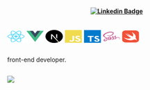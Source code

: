 <h4 align="center">

[![Linkedin Badge](https://img.shields.io/badge/-Linkedin-blue?style=for-the-badge&logo=Linkedin&logoColor=white&link=https://github.com/MatheusFerreiraZx)](https://www.linkedin.com/in/matheuszx/)

</h4>
<div style="display: inline_block"><br>
   <img align="center" alt="Matt-React" height="30" width="40" src="https://raw.githubusercontent.com/devicons/devicon/master/icons/react/react-original.svg">
   <img align="center" alt="Matt-vue" height="30" width="40" src="https://raw.githubusercontent.com/devicons/devicon/master/icons/vuejs/vuejs-original.svg">
     <img align="center" alt="Matt-next" height="30" width="40" src="https://raw.githubusercontent.com/devicons/devicon/master/icons/nextjs/nextjs-original.svg">
    <img align="center" alt="Matt-Js" height="30" width="40" src="https://raw.githubusercontent.com/devicons/devicon/master/icons/javascript/javascript-plain.svg">
  <img align="center" alt="Matt-Ts" height="30" width="40" src="https://raw.githubusercontent.com/devicons/devicon/master/icons/typescript/typescript-plain.svg">
     <img align="center" alt="Matt-sass" height="30" width="40" src="https://raw.githubusercontent.com/devicons/devicon/master/icons/sass/sass-original.svg">
     <img align="center" alt="Matt-swift" height="30" width="40" src="https://raw.githubusercontent.com/devicons/devicon/master/icons/swift/swift-original.svg">
</div>
 
  ##

front-end developer.

 ##

 ![](http://github-profile-summary-cards.vercel.app/api/cards/stats?username=MatheusFerreiraZx&theme=dracula) 

